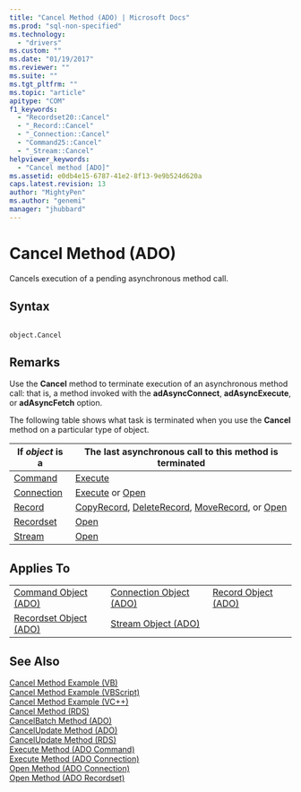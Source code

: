 ```yaml
---
title: "Cancel Method (ADO) | Microsoft Docs"
ms.prod: "sql-non-specified"
ms.technology:
  - "drivers"
ms.custom: ""
ms.date: "01/19/2017"
ms.reviewer: ""
ms.suite: ""
ms.tgt_pltfrm: ""
ms.topic: "article"
apitype: "COM"
f1_keywords: 
  - "Recordset20::Cancel"
  - "_Record::Cancel"
  - "_Connection::Cancel"
  - "Command25::Cancel"
  - "_Stream::Cancel"
helpviewer_keywords: 
  - "Cancel method [ADO]"
ms.assetid: e0db4e15-6787-41e2-8f13-9e9b524d620a
caps.latest.revision: 13
author: "MightyPen"
ms.author: "genemi"
manager: "jhubbard"
---
```

# Cancel Method (ADO)
Cancels execution of a pending asynchronous method call.  
  
## Syntax  
  
```  
  
object.Cancel  
```  
  
## Remarks  
 Use the **Cancel** method to terminate execution of an asynchronous method call: that is, a method invoked with the **adAsyncConnect**, **adAsyncExecute**, or **adAsyncFetch** option.  
  
 The following table shows what task is terminated when you use the **Cancel** method on a particular type of object.  
  
|If *object* is a|The last asynchronous call to this method is terminated|  
|----------------------|-------------------------------------------------------------|  
|[Command](../../../ado/reference/ado-api/command-object-ado.md)|[Execute](../../../ado/reference/ado-api/execute-method-ado-command.md)|  
|[Connection](../../../ado/reference/ado-api/connection-object-ado.md)|[Execute](../../../ado/reference/ado-api/execute-method-ado-connection.md) or [Open](../../../ado/reference/ado-api/open-method-ado-connection.md)|  
|[Record](../../../ado/reference/ado-api/record-object-ado.md)|[CopyRecord](../../../ado/reference/ado-api/copyrecord-method-ado.md), [DeleteRecord](../../../ado/reference/ado-api/deleterecord-method-ado.md), [MoveRecord](../../../ado/reference/ado-api/moverecord-method-ado.md), or [Open](../../../ado/reference/ado-api/open-method-ado-record.md)|  
|[Recordset](../../../ado/reference/ado-api/recordset-object-ado.md)|[Open](../../../ado/reference/ado-api/open-method-ado-recordset.md)|  
|[Stream](../../../ado/reference/ado-api/stream-object-ado.md)|[Open](../../../ado/reference/ado-api/open-method-ado-stream.md)|  
  
## Applies To  
  
||||  
|-|-|-|  
|[Command Object (ADO)](../../../ado/reference/ado-api/command-object-ado.md)|[Connection Object (ADO)](../../../ado/reference/ado-api/connection-object-ado.md)|[Record Object (ADO)](../../../ado/reference/ado-api/record-object-ado.md)|  
|[Recordset Object (ADO)](../../../ado/reference/ado-api/recordset-object-ado.md)|[Stream Object (ADO)](../../../ado/reference/ado-api/stream-object-ado.md)||  
  
## See Also  
 [Cancel Method Example (VB)](../../../ado/reference/ado-api/cancel-method-example-vb.md)   
 [Cancel Method Example (VBScript)](../../../ado/reference/rds-api/cancel-method-example-vbscript.md)   
 [Cancel Method Example (VC++)](../../../ado/reference/ado-api/cancel-method-example-vc.md)   
 [Cancel Method (RDS)](../../../ado/reference/rds-api/cancel-method-rds.md)   
 [CancelBatch Method (ADO)](../../../ado/reference/ado-api/cancelbatch-method-ado.md)   
 [CancelUpdate Method (ADO)](../../../ado/reference/ado-api/cancelupdate-method-ado.md)   
 [CancelUpdate Method (RDS)](../../../ado/reference/rds-api/cancelupdate-method-rds.md)   
 [Execute Method (ADO Command)](../../../ado/reference/ado-api/execute-method-ado-command.md)   
 [Execute Method (ADO Connection)](../../../ado/reference/ado-api/execute-method-ado-connection.md)   
 [Open Method (ADO Connection)](../../../ado/reference/ado-api/open-method-ado-connection.md)   
 [Open Method (ADO Recordset)](../../../ado/reference/ado-api/open-method-ado-recordset.md)
